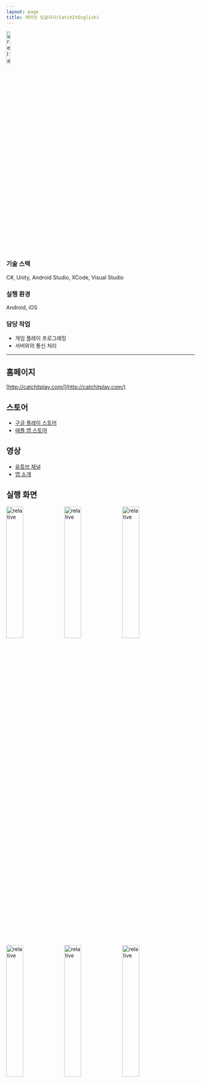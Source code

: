 ```yaml
---
layout: page
title: 캐치잇 잉글리시(CatchItEnglish)
---
```


<img src='{{ "/assets/images/games/cie/icon.png" | relative_url }}' alt='relative' width="15%" height="15%">

### 기술 스택
C#, Unity, Android Studio, XCode, Visual Studio     

### 실행 환경
Android, iOS  

### 담당 작업
* 게임 플레이 프로그래밍
* 서버와의 통신 처리

---

## 홈페이지
[http://catchitplay.com/](http://catchitplay.com/)  

## 스토어
* [구글 플레이 스토어](https://play.google.com/store/apps/details?id=com.nxc.catchitenglishbasic.google&hl=ko)
* [애플 앱 스토어](https://apps.apple.com/kr/app/%EC%BA%90%EC%B9%98%EC%9E%87-%EC%9E%89%EA%B8%80%EB%A6%AC%EC%8B%9C/id881322806)

## 영상
* [유튜브 채널](https://www.youtube.com/channel/UC1WiTJlJXj7InDxycoUa3Cg)  
* [앱 소개](https://www.youtube.com/watch?v=z2AP5nprDWM)

## 실행 화면
<img src='{{ "/assets/images/games/cie/1.png" | relative_url }}' alt='relative' width="30%">
<img src='{{ "/assets/images/games/cie/2.png" | relative_url }}' alt='relative' width="30%">
<img src='{{ "/assets/images/games/cie/3.png" | relative_url }}' alt='relative' width="30%">

<img src='{{ "/assets/images/games/cie/4.png" | relative_url }}' alt='relative' width="30%">
<img src='{{ "/assets/images/games/cie/5.png" | relative_url }}' alt='relative' width="30%">
<img src='{{ "/assets/images/games/cie/6.png" | relative_url }}' alt='relative' width="30%">